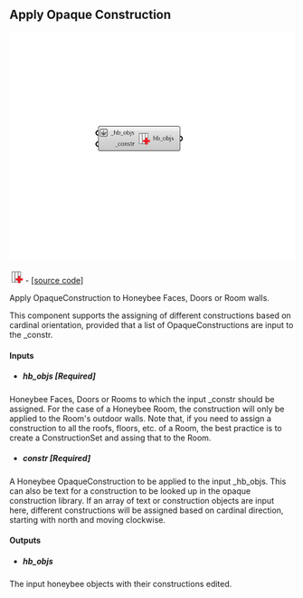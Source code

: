 ## Apply Opaque Construction

![](../../images/components/Apply_Opaque_Construction.png)

![](../../images/icons/Apply_Opaque_Construction.png) - [[source code]](https://github.com/ladybug-tools/honeybee-grasshopper-energy/blob/master/honeybee_grasshopper_energy/src//HB%20Apply%20Opaque%20Construction.py)


Apply OpaqueConstruction to Honeybee Faces, Doors or Room walls. 

This component supports the assigning of different constructions based on cardinal orientation, provided that a list of OpaqueConstructions are input to the _constr.  



#### Inputs
* ##### hb_objs [Required]
Honeybee Faces, Doors or Rooms to which the input _constr should be assigned. For the case of a Honeybee Room, the construction will only be applied to the Room's outdoor walls. Note that, if you need to assign a construction to all the roofs, floors, etc. of a Room, the best practice is to create a ConstructionSet and assing that to the Room. 
* ##### constr [Required]
A Honeybee OpaqueConstruction to be applied to the input _hb_objs. This can also be text for a construction to be looked up in the opaque construction library. If an array of text or construction objects are input here, different constructions will be assigned based on cardinal direction, starting with north and moving clockwise. 

#### Outputs
* ##### hb_objs
The input honeybee objects with their constructions edited. 